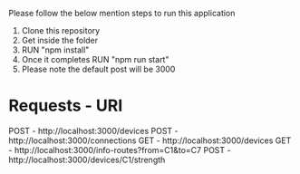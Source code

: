 Please follow the below mention steps to run this application

1. Clone this repository
2. Get inside the folder
3. RUN "npm install"
4. Once it completes RUN "npm run start"
5. Please note the default post will be 3000


Requests - URI
===============
POST - http://localhost:3000/devices
POST - http://localhost:3000/connections
GET - http://localhost:3000/devices
GET - http://localhost:3000/info-routes?from=C1&to=C7
POST - http://localhost:3000/devices/C1/strength
